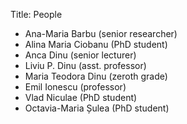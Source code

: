 Title: People

- Ana-Maria Barbu (senior researcher)
- Alina Maria Ciobanu (PhD student)
- Anca Dinu (senior lecturer)
- Liviu P. Dinu (asst. professor)
- Maria Teodora Dinu (zeroth grade)
- Emil Ionescu (professor)
- Vlad Niculae (PhD student)
- Octavia-Maria Șulea (PhD student)

